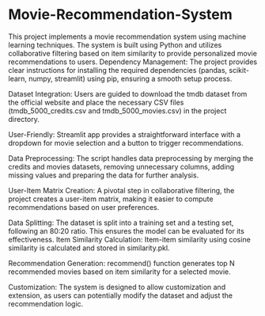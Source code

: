 # Movie-Recommendation-System

This project implements a movie recommendation system using machine learning techniques. The system is built using Python and utilizes collaborative filtering based on item similarity to provide personalized movie recommendations to users.
Dependency Management:
The project provides clear instructions for installing the required dependencies (pandas, scikit-learn, numpy, streamlit) using pip, ensuring a smooth setup process.

Dataset Integration:
Users are guided to download the tmdb dataset from the official website and place the necessary CSV files (tmdb_5000_credits.csv and tmdb_5000_movies.csv) in the project directory.

User-Friendly:
Streamlit app provides a straightforward interface with a dropdown for movie selection and a button to trigger recommendations.

Data Preprocessing:
The script handles data preprocessing by merging the credits and movies datasets, removing unnecessary columns, adding missing values and preparing the data for further analysis.

User-Item Matrix Creation:
A pivotal step in collaborative filtering, the project creates a user-item matrix, making it easier to compute recommendations based on user preferences.

Data Splitting:
The dataset is split into a training set and a testing set, following an 80:20 ratio. This ensures the model can be evaluated for its effectiveness.
Item Similarity Calculation:
Item-item similarity using cosine similarity is calculated and stored in similarity.pkl.

Recommendation Generation:
recommend() function generates top N recommended movies based on item similarity for a selected movie.

Customization:
The system is designed to allow customization and extension, as users can potentially modify the dataset and adjust the recommendation logic.
